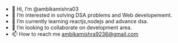 - 👋 Hi, I’m @ambikamishra03
- 👀 I’m interested in solving DSA problems and Web developememt.
- 🌱 I’m currently learning reactjs,nodejs and advance dsa.
- 💞️ I’m looking to collaborate on development area.
- 📫 How to reach me ambikamishra9236@gmail.com

<!---
ambikamishra03/ambikamishra03 is a ✨ special ✨ repository because its `README.md` (this file) appears on your GitHub profile.
You can click the Preview link to take a look at your changes.
--->
